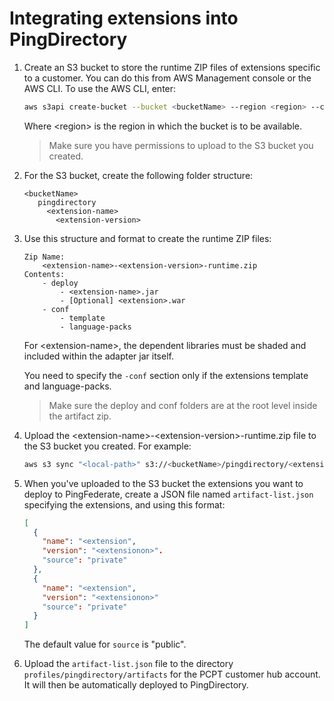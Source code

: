 # Integrating extensions into PingDirectory

1. Create an S3 bucket to store the runtime ZIP files of extensions specific to a customer. You can do this from AWS Management console or the AWS CLI. To use the AWS CLI, enter:

   ```bash
   aws s3api create-bucket --bucket <bucketName> --region <region> --create-bucket-configuration LocationConstraint=<region>
   ```

   Where \<region> is the region in which the bucket is to be available.

   > Make sure you have permissions to upload to the S3 bucket you created.

2. For the S3 bucket, create the following folder structure:

   ```text
   <bucketName>
      pingdirectory
        <extension-name>
          <extension-version>
   ```

3. Use this structure and format to create the runtime ZIP files:

   ```text
   Zip Name: 
       <extension-name>-<extension-version>-runtime.zip
   Contents:
       - deploy
           - <extension-name>.jar 
           - [Optional] <extension>.war
       - conf 
           - template
           - language-packs
   ```

   For \<extension-name>, the dependent libraries must be shaded and included within the adapter jar itself.

   You need to specify the `-conf` section only if the extensions template and language-packs.

   > Make sure the deploy and conf folders are at the root level inside the artifact zip.

4. Upload the \<extension-name>-\<extension-version>-runtime.zip file to the S3 bucket you created. For example:

   ```bash
   aws s3 sync "<local-path>" s3://<bucketName>/pingdirectory/<extension-name>/<extension-version>
   ```

5. When you've uploaded to the S3 bucket the extensions you want to deploy to PingFederate, create a JSON file named `artifact-list.json` specifying the extensions, and using this format:

   ```json
   [
     {
       "name": "<extension",
       "version": "<extensionon>".
       "source": "private"
     },
     {
       "name": "<extension",
       "version": "<extensionon>"
       "source": "private"
     }
   ]
   ```

   The default value for `source` is "public".

6. Upload the `artifact-list.json` file to the directory `profiles/pingdirectory/artifacts` for the PCPT customer hub account. It will then be automatically deployed to PingDirectory.
